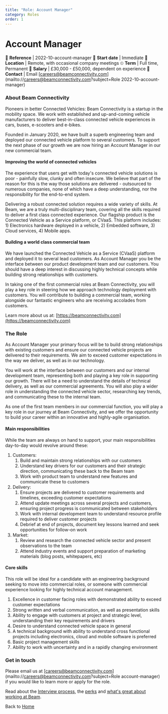 ```yaml
---
title: "Role: Account Manager"
category: Roles
order: 1
---
```


<h1>Account Manager</h1>

📝 **Reference** | 2022-10-account-manager
📅 **Start date** | Immediate
📍 **Location** | Remote, with occasional company meetings
⏲ **Term** | Full time, Permanent
👛 **Salary** | £30,000 - £50,000, dependent on experience
📧 **Contact** | Email [careers@beamconnectivity.com](mailto://careers@beamconnectivity.com?subject=Role 2022-10-account-manager)

### About Beam Connectivity

Pioneers in better Connected Vehicles: Beam Connectivity is a startup in the mobility space. We work with established and up-and-coming vehicle manufacturers to deliver best-in-class connected vehicle experiences in cars, buses, e-scooters and e-bikes.

Founded in January 2020, we have built a superb engineering team and deployed our connected vehicle platform to several customers. To support the next phase of our growth we are now hiring an Account Manager in our new commercial team. 

#### Improving the world of connected vehicles

The experience that users get with today's connected vehicle solutions is poor - painfully slow, clunky and often insecure. We believe that part of the reason for this is the way those solutions are delivered - outsourced to numerous companies, none of which have a deep understanding, nor the responsibility for the end-to-end system. 

Delivering a robust connected solution requires a wide variety of skills. At Beam, we are a truly multi-disciplinary team, covering all the skills required to deliver a first class connected experience. Our flagship product is the Connected Vehicle as a Service platform, or CVaaS. This platform includes: 1) Electronics hardware deployed in a vehicle, 2) Embedded software, 3) Cloud services, 4) Mobile apps. 

#### Building a world class commercial team

We have launched the Connected Vehicle as a Service (CVaaS) platform and deployed it to several lead customers. As Account Manager you be the interface between our product development team and our customers. You should have a deep interest in discussing highly technical concepts while building strong relationships with customers.

In taking one of the first commercial roles at Beam Connectivity, you will play a key role in steering how we approach technology deployment with customers. You will contribute to building a commercial team, working alongside our fantastic engineers who are receiving accolades from customers. 

Learn more about us at: [https://beamconnectivity.com](https://beamconnectivity.com)

### The Role

As Account Manager your primary focus will be to build strong relationships with existing customers and ensure our connected vehicle projects are delivered to their requirements. We aim to exceed customer expectations in the way we deliver, as well as in our technology. 

You will work at the interface between our customers and our internal development team, representing both and playing a key role in supporting our growth. There will be a need to understand the details of technical delivery, as well as our commercial agreements. You will also play a wider role in understanding the connected vehicle sector, researching key trends, and communicating these to the internal team. 

As one of the first team members in our commercial function, you will play a key role in our journey at Beam Connectivity, and we offer the opportunity to build your career within an innovative and highly-agile organisation.

#### Main responsibilities

While the team are always on hand to support, your main responsibilities day-to-day would revolve around these:

1. Customers:
    1. Build and maintain strong relationships with our customers
    1. Understand key drivers for our customers and their strategic direction, communicating these back to the Beam team
    1. Work with product team to understand new features and communicate these to customers
1. Delivery:
    1. Ensure projects are delivered to customer requirements and timelines, exceeding customer expectations
    1. Attend update meetings across several projects and customers, ensuring project progress is communicated between stakeholders
    1. Work with internal development team to understand resource profile required to deliver customer projects
    1. Debrief at end of projects, document key lessons learned and seek opportunities for follow-on work
1. Market:
    1. Review and research the connected vehicle sector and present observations to the team
    1. Attend industry events and support preparation of marketing materials (blog posts, whitepapers, etc)

#### Core skills

This role will be ideal for a candidate with an engineering background seeking to move into commercial roles, or someone with commercial experience looking for highly technical account management.

1. Excellence in customer facing roles with demonstrated ability to exceed customer expectations
1. Strong written and verbal communication, as well as presentation skills
1. Ability to engage with customers at project and strategic level, understanding their key requirements and drivers
1. Desire to understand connected vehicle space in general
1. A technical background with ability to understand cross functional projects including electronics, cloud and mobile software is preferred
1. Basic project management skills
1. Ability to work with uncertainty and in a rapidly changing environment



### Get in touch

Please email us at [careers@beamconnectivity.com](mailto://careers@beamconnectivity.com?subject=Role account-manager) if you would like to learn more or apply for the role.

Read about the [Interview process](/#interview-process), the [perks](/#beam-team-perks) and [what's great about working at Beam](/#life-at-beam).

Back to [Home](/)